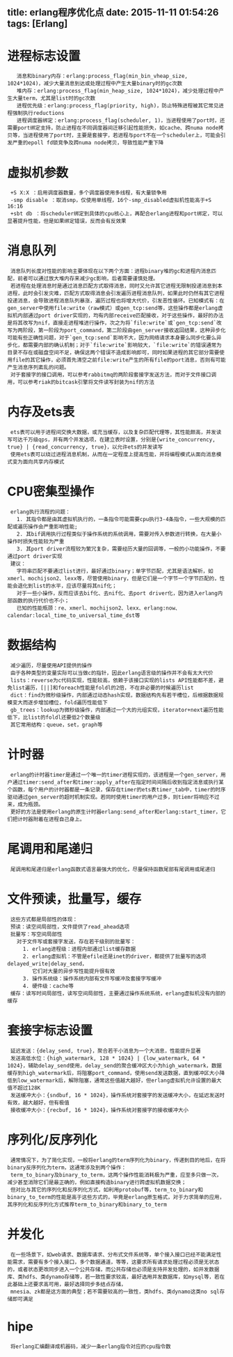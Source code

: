 title: erlang程序优化点
date: 2015-11-11 01:54:26
tags: [Erlang]
---
 进程标志设置
======
       消息和binary内存：erlang:process_flag(min_bin_vheap_size, 1024*1024)，减少大量消息到达或处理过程中产生大量binary时的gc次数
       堆内存：erlang:process_flag(min_heap_size, 1024*1024)，减少处理过程中产生大量term，尤其是list时的gc次数
       进程优先级：erlang:process_flag(priority, high)，防止特殊进程被其它常见进程强制执行reductions
       进程调度器绑定：erlang:process_flag(scheduler, 1)，当进程使用了port时，还需要port绑定支持，防止进程在不同调度器间迁移引起性能损失，如cache、跨numa node拷贝等，当进程使用了port时，主要是套接字，若进程与port不在一个scheduler上，可能会引发严重的epoll fd锁竞争及跨numa node拷贝，导致性能严重下降

 虚拟机参数
======
     +S X:X ：启用调度器数量，多个调度器使用多线程，有大量锁争用
     -smp disable ：取消smp，仅使用单线程，16个-smp_disabled虚拟机性能高于+S 16:16
     +sbt db ：将scheduler绑定到具体的cpu核心上，再配合erlang进程和port绑定，可以显著提升性能，但是如果绑定错误，反而会有反效果


消息队列
======
     消息队列长度对性能的影响主要体现在以下两个方面：进程binary堆的gc和进程内消息匹配，前者可以通过放大堆内存来减少gc影响，后者需要谨慎处理。
     若进程在处理消息时是通过消息匹配方式取得消息，同时又允许其它进程无限制投递消息到本进程，此时会引发灾难，匹配方式取得消息会引发遍历进程消息队列，如果此时仍然有其它进程投递消息，会导致进程消息队列暴涨，遍历过程也将增大代价，引发恶性循环。已知模式有：在gen_server中使用file:write（raw模式）或gen_tcp:send等，这些操作都是erlang虚拟机内部通过port driver实现的，均有内部receive匹配接收，对于这些操作，最好的办法是将其改写为nif，直接走进程堆进行操作，次之为将`file:write`或`gen_tcp:send`改写为两阶段，第一阶段为port_command，第二阶段由gen_server接收返回结果，这种异步化可能有些正确性问题，对于`gen_tcp:send`影响不大，因为网络请求本身要么同步化要么异步化，都需要内部的确认机制；对于`file:write`影响较大，`file:write`的错误通常为目录不存在或磁盘空间不足，确保这两个错误不造成影响即可，同时如果进程的其它部分需要使用file的其它操作，必须首先清空之前file:write产生的所有file的port消息，否则有可能产生消息序列紊乱的问题。
     对于套接字的接口调用，可以参考rabbitmq的两阶段套接字发送方法，而对于文件接口调用，可以参考riak的bitcask引擎将文件读写封装为nif的方法

内存及ets表
======
     ets表可以用于进程间交换大数据，或充当缓存，以及复杂匹配代理等，其性能颇高，并发读写可达千万级qps，并有两个并发选项，在建立表时设置，分别是{write_concurrency, true} | {read_concurrency, true}，以允许ets的并发读写
     使用ets表可以绕过进程消息机制，从而在一定程度上提高性能，并将编程模式从面向消息模式变为面向共享内存模式

 CPU密集型操作
======
     erlang执行流程的问题：
       1. 其指令都是由其虚拟机执行的，一条指令可能需要cpu执行3-4条指令，一些大规模的匹配或遍历操作会严重影响性能;
       2. 其bif调用执行过程类似于操作系统的系统调用，需要对传入参数进行转换，在大量小操作时损失性能较为严重
       3. 其port driver流程较为繁冗复杂，需要经历大量的回调等，一般的小功能操作，不要通过port driver实现
     建议：
       字符串匹配不要通过list进行，最好通过binary；单字节匹配，尤其是语法解析，如xmerl、mochijson2、lexx等，尽管使用binary，但是它们是一个字节一个字节匹配的，性能会退化到list的水平，应该尽量将其nif化；
       对于一些小操作，反而应该去bif化、去nif化、去port driver化，因为进入erlang内部函数的执行代价也不小；
       已知的性能瓶颈：re、xmerl、mochijson2、lexx、erlang:now、calendar:local_time_to_universal_time_dst等

数据结构
======
     减少遍历，尽量使用API提供的操作
     由于各种类型的变量实际可以当做c的指针，因此erlang语言级的操作并不会有太大代价
     lists：reverse为c代码实现，性能较高，依赖于该接口实现的lists API性能都不差，避免list遍历，[||]和foreach性能是foldl的2倍，不在非必要的时候遍历list
     dict：find为微秒级操作，内部通过动态hash实现，数据结构先有若干槽位，后根据数据规模变大而逐步增加槽位，fold遍历性能低下
     gb_trees：lookup为微秒级操作，内部通过一个大的元组实现，iterator+next遍历性能低下，比list的foldl还要低2个数量级
     其它常用结构：queue，set，graph等

 计时器
======
     erlang的计时器timer是通过一个唯一的timer进程实现的，该进程是一个gen_server，用户通过timer:send_after和timer:apply_after在指定时间间隔后收到指定消息或执行某个函数，每个用户的计时器都是一条记录，保存在timer的ets表timer_tab中，timer的时序驱动通过gen_server的超时机制实现。若同时使用timer的用户过多，则tiemr将响应不过来，成为瓶颈。
     更好的方法是使用erlang的原生计时器erlang:send_after和erlang:start_timer，它们把计时器附着在进程自己身上。

 尾调用和尾递归
======
     尾调用和尾递归是erlang函数式语言最强大的优化，尽量保持函数尾部有尾调用或尾递归

文件预读，批量写，缓存
======
     这些方式都是局部性的体现：
     预读：读空间局部性，文件提供了read_ahead选项
     批量写：写空间局部性
       对于文件写或套接字发送，存在若干级别的批量写：
         1. erlang进程级：进程内部通过list缓存数据
         2. erlang虚拟机：不管是efile还是inet的driver，都提供了批量写的选项delayed_write|delay_send，
            它们对大量的异步写性能提升很有效
         3. 操作系统级：操作系统内部有文件写缓冲及套接字写缓冲
         4. 硬件级：cache等
     缓存：读写时间局部性，读写空间局部性，主要通过操作系统系统，erlang虚拟机没有内部的缓存

套接字标志设置
======
     延迟发送：{delay_send, true}，聚合若干小消息为一个大消息，性能提升显著
     发送高低水位：{high_watermark, 128 * 1024} | {low_watermark, 64 * 1024}，辅助delay_send使用，delay_send的聚合缓冲区大小为high_watermark，数据缓存到high_watermark后，将阻塞port_command，使用send发送数据，直到缓冲区大小降低到low_watermark后，解除阻塞，通常这些值越大越好，但erlang虚拟机允许设置的最大值不超过128K
     发送缓冲大小：{sndbuf, 16 * 1024}，操作系统对套接字的发送缓冲大小，在延迟发送时有效，越大越好，但有极值
     接收缓冲大小：{recbuf, 16 * 1024}，操作系统对套接字的接收缓冲大小

序列化/反序列化
======
     通常情况下，为了简化实现，一般将erlang的term序列化为binary，传递到目的地后，在将binary反序列化为term，这通常涉及到两个操作：
     term_to_binary及binary_to_term，这两个操作性能消耗极为严重，应至多只做一次，减少甚至消除它们是最正确的，例如直接构造binary进行跨虚拟机数据交换；
     但对比与其它的序列化和反序列化方式，如利用protobuf等，term_to_binary和binary_to_term的性能是高于这些方式的，毕竟是erlang原生格式，对于力求简单的应用，其序列化和反序列化方式推荐term_to_binary和binary_to_term

并发化
======
     在一些场景下，如web请求、数据库请求、分布式文件系统等，单个接入接口已经不能满足性能需求，需要有多个接入接口，多个数据通道，等等，这要求所有请求处理过程必须是无状态的，或者状态更改同步进入一个公共存储，而公共存储也必须是支持并发处理的，如并发数据库、类hdfs、类dynamo存储等，若一致性要求较高，最好选用并发数据库，如mysql等，若在此基础上还要求高可用，最好选择同步多结点存储，
     mnesia、zk都是这方面的典型；若不需要较高的一致性，类hdfs、类dynamo这类no sql存储即可满足

 hipe
======
     将erlang汇编翻译成机器码，减少一条erlang指令对应的cpu指令数
